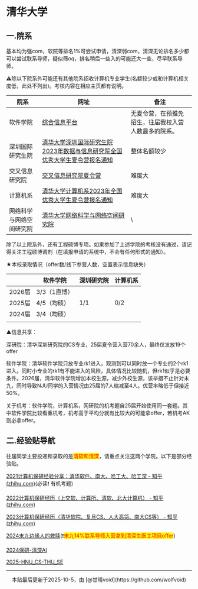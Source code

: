 # 清华大学

## 一.院系

基本均为强com，软院等排名1%可尝试申请，清深弱com，清深无论排名多少都可以尝试联系导师，疑似筛oq，排名稍后一些入的可能还大一些，尽早联系导师。

⚠除以下院系外可能还有其他院系招收计算机专业学生(名额较少或和计算机相关度低，此处不列出)。考核内容在相应主页都有说明。

| 院系                     | 网址                                                         | 备注                                                 |
| ------------------------ | ------------------------------------------------------------ | ---------------------------------------------------- |
| 软件学院                 | [综合信息平台 ](https://yzbm.tsinghua.edu.cn/publish/s01/s0101/detail/1d71768b-4888-475c-8cc6-52cbc4e5294a?yxsdm=410) | 无夏令营，在预推免招生，往届我校入营人数最多的院系。 |
| 深圳国际研究生院         | [清华大学深圳国际研究生院2023年数据与信息研究院全国优秀大学生夏令营报名通知 ](https://www.sigs.tsinghua.edu.cn/2023/0531/c120a63499/page.htm) | 整体名额较少                                         |
| 交叉信息研究院           | [交叉信息研究院夏令营 ](https://admission.iiis.tsinghua.edu.cn/2023/appinfo.php) | 难度大                                               |
| 计算机系                 | [清华大学计算机系2023年全国优秀大学生夏令营报名通知](https://www.cs.tsinghua.edu.cn/info/1048/5459.htm) | 难度大                                               |
| 网络科学与网络空间研究院 | [清华大学网络科学与网络空间研究院 ](https://www.insc.tsinghua.edu.cn/) | \                                                    |

除了以上院系外，还有工程硕博专项。如果参加了上述学院的考核没有通过，请记得关注工程硕博调剂（在填报申请的系统中，不会有任何形式的通知）。

★本校录取情况（offer数/线下参营人数，空置表示信息缺失）

|        | 软件学院     | 深圳研究院 | 计算机系 |
| ------ | ------------ | ---------- | -------- |
| 2026届 | 3/3（1直博） |            |          |
| 2025届 | 4/5（均硕）  | 1/1        | 0/2      |
| 2024届 | 3/4（均硕）  |            |          |
|        |              |            |          |

▲信息共享：

深研院：清华深圳研究院的CS专业，25届夏令营入营70余人，最终仅发放19个offer

软件学院：清华软件学院只放专业rk1进入，观测到可以同时放一个专业的2个rk1进入。同时小专业的rk1有不能进入的风险，具体情况比较随机，但rk1似乎是必要条件。2026届，清华软件学院增加本校生源，减少外校生源，该举措不止针对末九，同时导致NJU同学的入营情况由25届的7人缩减至4人。优营率略低于但接近50%。

关于机考：软件学院，计算机系，网研院的机考题自25届开始使用同一套题。其中软件学院比较看重机考，机考高于平均分就有比较大的可能拿offer，若机考AK则必拿offer。

## 二.经验贴导航

往届同学主要投递和录取的是<mark style="color:red;">清软和清深</mark>，请重点关注这两个学院。以下是部分经验贴。

[2021计算机保研经验分享：清华软件、南大、哈工大、哈工深 - 知乎 (zhihu.com)](https://zhuanlan.zhihu.com/p/418347688)(必读❗ 有机考题)

[2022计算机保研经历（上交软、计算所、清软、北大计算机） - 知乎 (zhihu.com)](https://zhuanlan.zhihu.com/p/570376340)

[2023计算机保研经历（清华软院、复旦CS、人大高瓴、南大CS等） - 知乎 (zhihu.com)](https://zhuanlan.zhihu.com/p/573141762)

[2024末九边缘人的救赎](https://zhuanlan.zhihu.com/p/659003744?utm_id=0)(❗<mark style="color:red;">末九14%联系导师入营拿到清深生医工项目offer</mark>)

[2024保研-清深AI](https://www.zhihu.com/people/ice-80-5-50)

[2025-HNU_CS-THU_SE](https://wolfvoid.github.io/2024/09/29/Bao-Yan/)





------

<div style="text-align: center;">
本贴最后更新于2025-10-5，由 [@甘晴void](https://github.com/wolfvoid)
</div>

